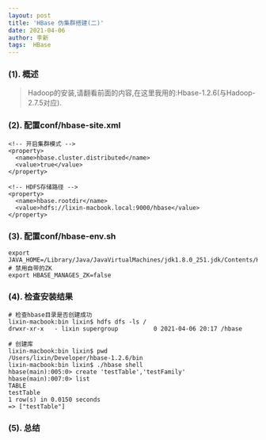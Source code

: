 ```yaml
---
layout: post
title: 'HBase 伪集群搭建(二)'
date: 2021-04-06
author: 李新
tags:  HBase
---
```


### (1). 概述
> Hadoop的安装,请翻看前面的内容,在这里我用的:Hbase-1.2.6(与Hadoop-2.7.5对应).

### (2). 配置conf/hbase-site.xml
```
<!-- 开启集群模式 -->
<property>
  <name>hbase.cluster.distributed</name>
  <value>true</value>
</property>

<!-- HDFS存储路径 -->
<property>
  <name>hbase.rootdir</name>
  <value>hdfs://lixin-macbook.local:9000/hbase</value>
</property>
```
### (3). 配置conf/hbase-env.sh
```
export JAVA_HOME=/Library/Java/JavaVirtualMachines/jdk1.8.0_251.jdk/Contents/Home
# 禁用自带的ZK
export HBASE_MANAGES_ZK=false
```
### (4). 检查安装结果
```
# 检查hbase目录是否创建成功
lixin-macbook:bin lixin$ hdfs dfs -ls /
drwxr-xr-x   - lixin supergroup          0 2021-04-06 20:17 /hbase

# 创建库
lixin-macbook:bin lixin$ pwd
/Users/lixin/Developer/hbase-1.2.6/bin
lixin-macbook:bin lixin$ ./hbase shell
hbase(main):005:0> create 'testTable','testFamily'
hbase(main):007:0> list
TABLE
testTable
1 row(s) in 0.0150 seconds
=> ["testTable"]
```
### (5). 总结